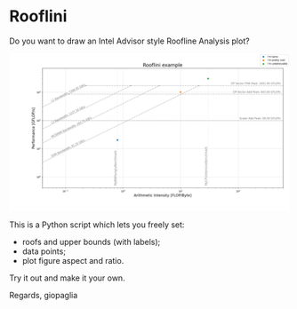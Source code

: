# Rooflini
Do you want to draw an Intel Advisor style Roofline Analysis plot?

<div align="center"><img src="roofline.png" alt="" title="Roofline analysis plot" width="800"></div>

This is a Python script which lets you freely set:
- roofs and upper bounds (with labels);
- data points;
- plot figure aspect and ratio.

Try it out and make it your own.

Regards,
giopaglia

